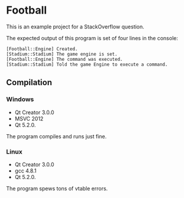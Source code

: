 Football
========

This is an example project for a StackOverflow question.

The expected output of this program is set of four lines in the console:

    [Football::Engine] Created.
    [Stadium::Stadium] The game engine is set.
    [Football::Engine] The command was executed.
    [Stadium::Stadium] Told the game Engine to execute a command.

Compilation
-----------

### Windows

* Qt Creator 3.0.0
* MSVC 2012
* Qt 5.2.0.

The program compiles and runs just fine.

### Linux

* Qt Creator 3.0.0
* gcc 4.8.1
* Qt 5.2.0.

The program spews tons of vtable errors.

